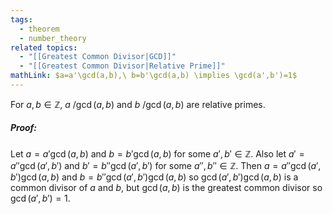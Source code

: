 ```yaml
---
tags:
  - theorem
  - number_theory
related topics:
  - "[[Greatest Common Divisor|GCD]]"
  - "[[Greatest Common Divisor|Relative Prime]]"
mathLink: $a=a'\gcd(a,b),\ b=b'\gcd(a,b) \implies \gcd(a',b')=1$
---
```

For $a,b\in \mathbb{Z}$, $a\ /\gcd(a,b)$ and $b\ /\gcd(a,b)$ are relative primes.
##### Proof:
Let $a=a' \gcd(a,b)$ and $b=b'\gcd(a,b)$ for some $a',b'\in\mathbb{Z}$. Also let $a'= a''\gcd(a',b')$ and $b'=b''\gcd(a',b')$ for some $a'',b''\in\mathbb{Z}$. Then $a=a''\gcd(a',b')\gcd(a,b)$ and $b=b''\gcd(a',b')\gcd(a,b)$ so $\gcd(a',b')\gcd(a,b)$ is a common divisor of $a$ and $b$, but $\gcd(a,b)$ is the greatest common divisor so $\gcd(a',b')=1$.